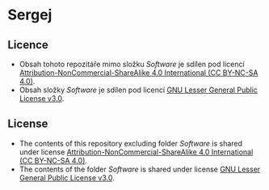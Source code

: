 # Sergej

## Licence
* Obsah tohoto repozitáře mimo složku *Software* je sdílen pod licencí [Attribution-NonCommercial-ShareAlike 4.0 International (CC BY-NC-SA 4.0)](https://creativecommons.org/licenses/by-nc-sa/4.0/).
* Obsah složky *Software* je sdílen pod licencí [GNU Lesser General Public License v3.0](https://www.gnu.org/licenses/lgpl-3.0.en.html).

## License
* The contents of this repository excluding folder *Software* is shared under license [Attribution-NonCommercial-ShareAlike 4.0 International (CC BY-NC-SA 4.0)](https://creativecommons.org/licenses/by-nc-sa/4.0/).
* The contents of the folder *Software* is shared under license [GNU Lesser General Public License v3.0](https://www.gnu.org/licenses/lgpl-3.0.en.html).